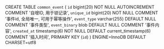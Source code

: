 CREATE TABLE `common_event` (
  `id` bigint(20) NOT NULL AUTOINCREMENT COMMENT '自增ID, 用于锁记录',
  `unique_id` bigint(20) NOT NULL COMMENT '事件id, 全局唯一, 可用于幂等操作',
  `event_type` varchar(255) DEFAULT NULL COMMENT '事件类型',
  `event_binary` blob DEFAULT NULL COMMENT '事件内容',
  `created_at` timestamp(6) NOT NULL DEFAULT current_timestamp(6) COMMENT '插入时间',
  PRIMARY KEY (`id`)
) ENGINE=InnoDB DEFAULT CHARSET=utf8